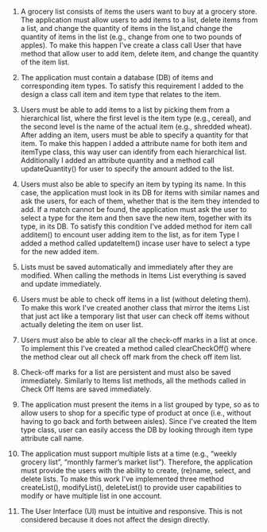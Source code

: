 1. A grocery list consists of items the users want to buy at a grocery store. The application must allow users to add items to a list, delete items from a list, and change the quantity
of items in the list,and change the quantity of items in the list (e.g., change from one to two pounds of apples). 
To make this happen I've create a class call User that have method that allow user to add item,
delete item, and change the quantity of the item list.

2. The application must contain a database (DB) of items and corresponding item types. 
To satisfy this requirement I added to the design a class call item and item type that relates to the item.

3. Users must be able to add items to a list by picking them from a hierarchical list, where
the first level is the item type (e.g., cereal), and the second level is the name of the
actual item (e.g., shredded wheat). After adding an item, users must be able to specify a
quantity for that item. 
To make this happen I added a attribute name for both item and itemType class, this way user
can identify from each hierarchical list. Additionally I added an attribute quantity and a method call updateQuantity() for user to specify the amount added to the list.

4. Users must also be able to specify an item by typing its name. In this case, the
application must look in its DB for items with similar names and ask the users, for each
of them, whether that is the item they intended to add. If a match cannot be found, the
application must ask the user to select a type for the item and then save the new item,
together with its type, in its DB. 
To satisfy this condition I've added method for item call additem() to encount user adding item to the list, as for item Type 
I added a method called updateItem() incase user have to select a type for the new added item.

5. Lists must be saved automatically and immediately after they are modified.
When calling the methods in Items List everything is saved and update immediately.

6. Users must be able to check off items in a list (without deleting them). 
To make this work I've created another class that mirror the items List that just act like a
temporary list that user can check off items without actually deleting the item on user list.

7. Users must also be able to clear all the check-off marks in a list at once. 
To implement this I've created a method called clearCheckOff() where the method clear out
all check off mark from the check off item list.

8. Check-off marks for a list are persistent and must also be saved immediately. 
Similarly to Items list methods, all the methods called in Check Off Items are saved immediately.

9. The application must present the items in a list grouped by type, so as to allow users to
shop for a specific type of product at once (i.e., without having to go back and forth
between aisles). 
Since I've created the Item type class, user can easily access the DB by looking through item type attribute call name.

10. The application must support multiple lists at a time (e.g., “weekly grocery list”, “monthly
farmer’s market list”). Therefore, the application must provide the users with the ability to
create, (re)name, select, and delete lists. 
To make this work I've implemented three method createList(), modifyList(), deleteList() to provide user capabilities to modify
or have multiple list in one account.

11. The User Interface (UI) must be intuitive and responsive. 
This is not considered because it does not affect the design directly.

